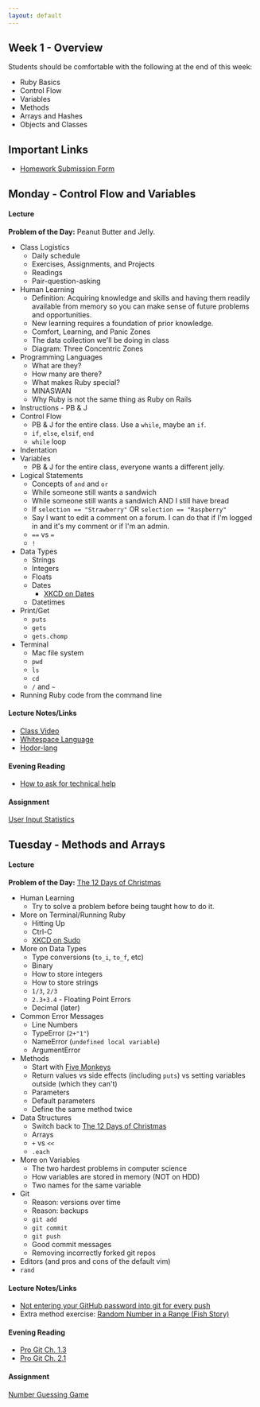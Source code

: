 ```yaml
---
layout: default
---
```


## Week 1 - Overview

Students should be comfortable with the following at the end of this week:

* Ruby Basics
* Control Flow
* Variables
* Methods
* Arrays and Hashes
* Objects and Classes


## Important Links

* [Homework Submission Form](http://goo.gl/forms/o9so3mi9Sd)


## Monday - Control Flow and Variables

#### Lecture

**Problem of the Day:** Peanut Butter and Jelly.

* Class Logistics
  * Daily schedule
  * Exercises, Assignments, and Projects
  * Readings
  * Pair-question-asking
* Human Learning
  * Definition: Acquiring knowledge and skills and having them readily available from memory so you can make sense of future problems and opportunities.
  * New learning requires a foundation of prior knowledge.
  * Comfort, Learning, and Panic Zones
  * The data collection we'll be doing in class
  * Diagram: Three Concentric Zones
* Programming Languages
  * What are they?
  * How many are there?
  * What makes Ruby special?
  * MINASWAN
  * Why Ruby is not the same thing as Ruby on Rails
* Instructions - PB & J
* Control Flow
  * PB & J for the entire class.  Use a `while`, maybe an `if`.
  * `if`, `else`, `elsif`, `end`
  * `while` loop
* Indentation
* Variables
  * PB & J for the entire class, everyone wants a different jelly.
* Logical Statements
  * Concepts of `and` and `or`
  * While someone still wants a sandwich
  * While someone still wants a sandwich AND I still have bread
  * If `selection == "Strawberry"` OR `selection == "Raspberry"`
  * Say I want to edit a comment on a forum.  I can do that if I'm logged in and it's my comment or if I'm an admin.
  * `==` vs `=`
  * `!`
* Data Types
  * Strings
  * Integers
  * Floats
  * Dates
    * [XKCD on Dates](https://xkcd.com/1179/)
  * Datetimes
* Print/Get
  * `puts`
  * `gets`
  * `gets.chomp`
* Terminal
  * Mac file system
  * `pwd`
  * `ls`
  * `cd`
  * `/` and `~`
* Running Ruby code from the command line

#### Lecture Notes/Links

* [Class Video](http://youtu.be/NWhuBJAUMZg)
* [Whitespace Language](http://en.wikipedia.org/wiki/Whitespace_%28programming_language%29#Sample_code)
* [Hodor-lang](http://www.hodor-lang.org/)

#### Evening Reading

* [How to ask for technical help](https://www.youtube.com/watch?v=hY14Er6JX2s)

#### Assignment

[User Input Statistics](https://github.com/tiyd-rails-2015-05/input_statistics)


## Tuesday - Methods and Arrays

#### Lecture

**Problem of the Day:** [The 12 Days of Christmas](https://github.com/masonfmatthews/rails_assignments/tree/master/exercises/twelve_days_of_christmas)

* Human Learning
  * Try to solve a problem before being taught how to do it.
* More on Terminal/Running Ruby
  * Hitting Up
  * Ctrl-C
  * [XKCD on Sudo](https://xkcd.com/149/)
* More on Data Types
  * Type conversions (`to_i`, `to_f`, etc)
  * Binary
  * How to store integers
  * How to store strings
  * `1/3`, `2/3`
  * `2.3+3.4` - Floating Point Errors
  * Decimal (later)
* Common Error Messages
  * Line Numbers
  * TypeError (`2+"1"`)
  * NameError (`undefined local variable`)
  * ArgumentError
* Methods
  * Start with [Five Monkeys](https://github.com/masonfmatthews/rails_assignments/tree/master/exercises/monkeys_jumping_on_the_bed)
  * Return values vs side effects (including `puts`) vs setting variables outside (which they can't)
  * Parameters
  * Default parameters
  * Define the same method twice
* Data Structures
  * Switch back to [The 12 Days of Christmas](https://github.com/masonfmatthews/rails_assignments/tree/master/exercises/twelve_days)
  * Arrays
  * `+` vs `<<`
  * `.each`
* More on Variables
  * The two hardest problems in computer science
  * How variables are stored in memory (NOT on HDD)
  * Two names for the same variable
* Git
  * Reason: versions over time
  * Reason: backups
  * `git add`
  * `git commit`
  * `git push`
  * Good commit messages
  * Removing incorrectly forked git repos
* Editors (and pros and cons of the default vim)
* `rand`

#### Lecture Notes/Links

* [Not entering your GitHub password into git for every push](https://help.github.com/articles/caching-your-github-password-in-git/)
* Extra method exercise: [Random Number in a Range (Fish Story)](https://github.com/masonfmatthews/rails_assignments/tree/master/exercises/random_in_range)

#### Evening Reading

* [Pro Git Ch. 1.3](http://git-scm.com/book/en/v2/Getting-Started-Git-Basics)
* [Pro Git Ch. 2.1](http://git-scm.com/book/en/v2/Git-Basics-Getting-a-Git-Repository)

#### Assignment

[Number Guessing Game](https://github.com/tiyd-rails-2015-05/number_guessing)


<!--

## Wednesday - Hashes and Nested Data Structures

#### Lecture

**Problem of the Day:** How can I keep track of and look up contact info for everyone in class?

* Human Learning
  * Interleaving learning is better than single-track learning.
* Control Flow (in light of Number Guessing Game)
  * next (not lose a turn if you guess the same thing twice)
  * break (stop asking when the correct number is guessed)
  * return
  * exit
* Ranges (in light of Number Guessing Game)
* Attempt 1: Array
  * Just names first.  Ask for everyone's name and display them all at the end.
  * How do I prevent duplicates when I enter a name more than once?
* Attempt 2: Set
  * Basic `require` from standard library.
* Attempt 3: Hash
  * Keep track of a phone number for each person
* Attempt 4: Hashes inside a Hash
  * Keep track of a phone number and an email address and a birthdate for each person
* Attempt 5: Arrays inside Hashes
  * Keep track of multiple email addresses for each person.
* Markdown
* Quality READMEs

#### Lecture Notes/Links

* Extra array-to-hash exercise: [Super-simple Search](https://github.com/masonfmatthews/rails_assignments/tree/master/exercises/super_simple_search)
* Extra hash exercise: [Sorta-simple Search](https://github.com/masonfmatthews/rails_assignments/tree/master/exercises/sorta_simple_search)

#### Evening Reading

* [Pro Git Ch. 2.2](http://git-scm.com/book/en/v2/Git-Basics-Recording-Changes-to-the-Repository)

#### Assignment

[Blackjack Advisor](https://github.com/tiyd-rails-2015-05/blackjack_advisor)


## Thursday - Classes

#### Lecture

**Problem of the Day:** As a store, how do you keep track of your inventory of albums, their artists, and their prices?

* Human Learning
  * Durable learning is effortful.
* Mac/Development Tricks
  * Mac spaces
  * Vertical select
* Object Oriented Programming
  * What are objects?
    * State and behavior
    * State = instance variables
    * Behavior = methods
  * Everything in Ruby is messages being passed to objects!!!
    * Example of how we've been using strings.
  * What are classes?
    * Blueprints for objects
  * Encapsulation
  * attr_reader, attr_accessor
* Math is messages being passed to objects as well!!!
  * `2 + 2.3`
  * Overriding arithmetic operations (e.g. `def +(other) ... end`)
* Ruby code in multiple files
  * require

#### Lecture Notes/Links

* [Problem of the Day Write-up](https://github.com/masonfmatthews/rails_assignments/tree/master/exercises/albums_and_artists)

#### Evening Reading

* [A good blog post about creating your own error classes](http://www.skorks.com/2009/09/ruby-exceptions-and-exception-handling/)


## Weekend Assignment

[Currency Converter](https://github.com/tiyd-rails-2015-05/currency_converter_project)

-->
